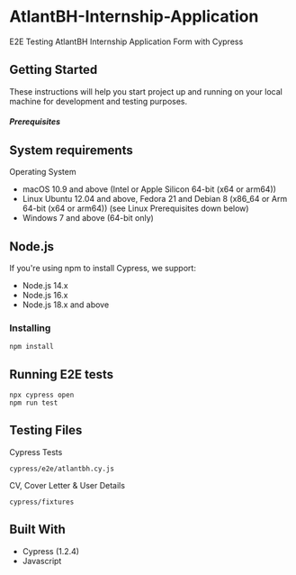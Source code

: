 # AtlantBH-Internship-Application
E2E Testing AtlantBH Internship Application Form with Cypress

## Getting Started

These instructions will help you start project up and running on
your local machine for development and testing purposes. 

##### Prerequisites

## System requirements
Operating System

- macOS 10.9 and above (Intel or Apple Silicon 64-bit (x64 or arm64))
- Linux Ubuntu 12.04 and above, Fedora 21 and Debian 8 (x86_64 or Arm 64-bit (x64 or arm64)) (see Linux Prerequisites down below)
- Windows 7 and above (64-bit only)

## Node.js
If you're using npm to install Cypress, we support:

- Node.js 14.x
- Node.js 16.x
- Node.js 18.x and above

### Installing

```
npm install
```

## Running E2E tests

```
npx cypress open
npm run test
```

## Testing Files
Cypress Tests

```
cypress/e2e/atlantbh.cy.js
```

CV, Cover Letter & User Details

```
cypress/fixtures
```

## Built With

  - Cypress (1.2.4)
  - Javascript





